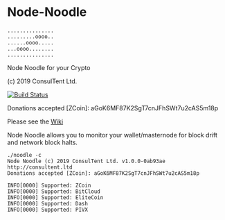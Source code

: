 # Node-Noodle
```
...............
.........oooo..
......oooo.....
...oooo........
...............
```

Node Noodle for your Crypto

(c) 2019 ConsulTent Ltd.

[![Build Status](https://travis-ci.org/ConsulTent/Node-Noodle.svg?branch=master)](https://travis-ci.org/ConsulTent/Node-Noodle)

Donations accepted [ZCoin]: aGoK6MF87K2SgT7cnJFhSWt7u2cAS5m18p

Please see the [Wiki](https://github.com/ConsulTent/Node-Noodle/wiki)


Node Noodle allows you to monitor your wallet/masternode for block drift and network block halts.

```
./noodle -c
Node Noodle (c) 2019 ConsulTent Ltd. v1.0.0-0ab93ae
http://consultent.ltd
Donations accepted [ZCoin]: aGoK6MF87K2SgT7cnJFhSWt7u2cAS5m18p

INFO[0000] Supported: ZCoin                             
INFO[0000] Supported: BitCloud                          
INFO[0000] Supported: EliteCoin                         
INFO[0000] Supported: Dash                              
INFO[0000] Supported: PIVX
```                     
